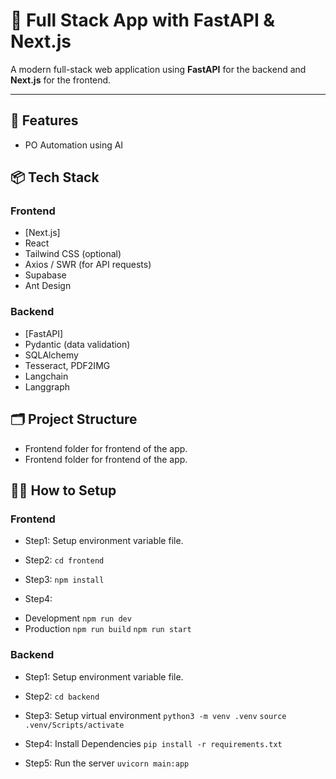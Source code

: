# 🚀 Full Stack App with FastAPI & Next.js

A modern full-stack web application using **FastAPI** for the backend and **Next.js** for the frontend.

---

## 📃 Features
- PO Automation using AI


## 📦 Tech Stack

### Frontend
- [Next.js]
- React
- Tailwind CSS (optional)
- Axios / SWR (for API requests)
- Supabase
- Ant Design

### Backend
- [FastAPI]
- Pydantic (data validation)
- SQLAlchemy
- Tesseract, PDF2IMG
- Langchain
- Langgraph

## 🗂️ Project Structure

* Frontend folder for frontend of the app.
* Frontend folder for frontend of the app.


## 🧑‍💻 How to Setup

### Frontend

- Step1: 
Setup environment variable file.

- Step2:
`cd frontend`

- Step3:
`npm install`

- Step4:
* Development
    `npm run dev`
* Production
    `npm run build`
    `npm run start`


### Backend

- Step1: 
Setup environment variable file.

- Step2:
`cd backend`

- Step3:
Setup virtual environment
`python3 -m venv .venv`
`source .venv/Scripts/activate`

- Step4:
Install Dependencies
`pip install -r requirements.txt`

- Step5:
Run the server
`uvicorn main:app`


